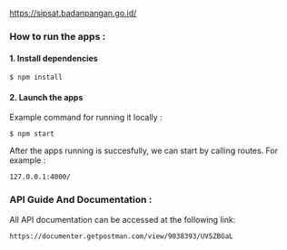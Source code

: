 https://sipsat.badanpangan.go.id/

### How to run the apps :
#### 1. Install dependencies
```
$ npm install
```

#### 2. Launch the apps
Example command for running it locally :
```
$ npm start
```
After the apps running is succesfully, we can start by calling routes. For example :
```
127.0.0.1:4000/
```

### API Guide And Documentation :
All API documentation can be accessed at the following link:
```
https://documenter.getpostman.com/view/9038393/UV5ZBGaL
```

